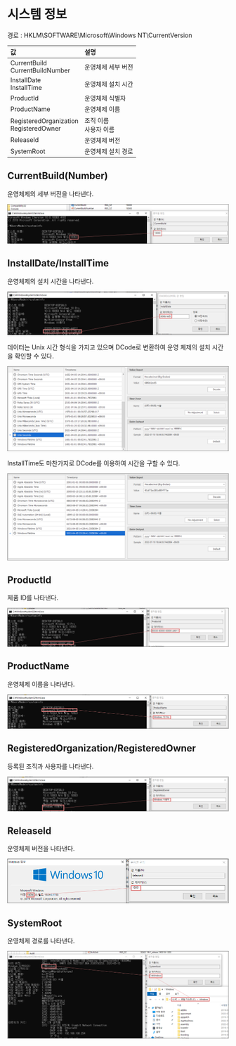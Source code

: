 # 시스템 정보

경로 : HKLM\SOFTWARE\Microsoft\Windows NT\CurrentVersion

| 값                                        | 설명  |
| :---                                      | :---  |
| CurrentBuild<br>CurrentBuildNumber        | 운영체제 세부 버전 |
| InstallDate<br>InstallTime                | 운영체제 설치 시간 |
| ProductId                                 | 운영체제 식별자 |
| ProductName                               | 운영체제 이름 |
| RegisteredOrganization<br>RegisteredOwner | 조직 이름<br>사용자 이름 |
| ReleaseId                                 | 운영체제 버전 |
| SystemRoot                                | 운영체제 설치 경로 |

## **CurrentBuild(Number)**

운영체제의 세부 버전을 나타낸다.

![](images/2022-07-10-19-19-22.png)

## **InstallDate/InstallTime**

운영체제의 설치 시간을 나타낸다.

![](images/2022-07-10-19-23-00.png)

데이터는 Unix 시간 형식을 가지고 있으며 DCode로 변환하여 운영 체제의 설치 시간을 확인할 수 있다.

![](images/2022-07-10-19-24-57.png)

InstallTime도 마찬가지로 DCode를 이용하여 시간을 구할 수 있다.

![](images/2022-07-10-19-30-07.png)

## **ProductId**

제품 ID를 나타낸다.

![](images/2022-07-10-20-24-49.png)

## **ProductName**

운영체제 이름을 나타낸다.

![](images/2022-07-10-20-26-06.png)

## **RegisteredOrganization/RegisteredOwner**

등록된 조직과 사용자를 나타낸다.

![](images/2022-07-10-20-27-52.png)

## **ReleaseId**

운영체제 버전을 나타낸다.

![](images/2022-07-10-20-30-23.png)

## **SystemRoot**

운영체제 경로를 나타낸다.

![](images/2022-07-10-20-32-45.png)